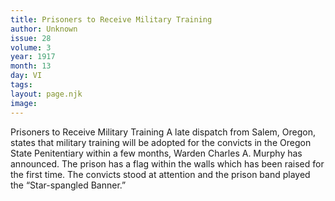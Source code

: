 ```yaml
---
title: Prisoners to Receive Military Training
author: Unknown
issue: 28
volume: 3
year: 1917
month: 13
day: VI
tags:
layout: page.njk
image:
---
```

Prisoners to Receive Military Training    A late dispatch from Salem, Oregon, states that military training will be adopted for the convicts in the Oregon State Penitentiary within a few months, Warden Charles A. Murphy has announced.       The prison has a flag within the walls which has been raised for the first time. The convicts stood at attention and the prison band played the “Star-spangled Banner.” 
